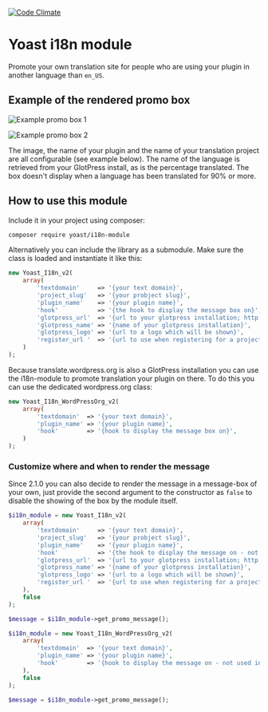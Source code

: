 [![Code Climate](https://codeclimate.com/github/Yoast/i18n-module/badges/gpa.svg)](https://codeclimate.com/github/Yoast/i18n-module)

# Yoast i18n module
Promote your own translation site for people who are using your plugin in another language than `en_US`. 

## Example of the rendered promo box
![Example promo box 1](https://cloud.githubusercontent.com/assets/5147598/17158139/66429a10-5394-11e6-8d6d-5da0e0a5b074.png)

![Example promo box 2](https://cloud.githubusercontent.com/assets/5147598/17158143/6ed2f33c-5394-11e6-825b-a0fc04f2df83.png)

The image, the name of your plugin and the name of your translation project are all configurable (see example below). The name of the language is retrieved from your GlotPress install, as is the percentage translated. The box doesn't display when a language has been translated for 90% or more.

## How to use this module

Include it in your project using composer:
```bash
composer require yoast/i18n-module
```

Alternatively you can include the library as a submodule.
Make sure the class is loaded and instantiate it like this:

```php
new Yoast_I18n_v2(
	array(
		'textdomain'     => '{your text domain}',
		'project_slug'   => '{your probject slug}',
		'plugin_name'    => '{your plugin name}',
		'hook'           => '{the hook to display the message box on}',
		'glotpress_url'  => '{url to your glotpress installation; http://translate.yoast.com}',
		'glotpress_name' => '{name of your glotpress installation}',
		'glotpress_logo' => '{url to a logo which will be shown}',
		'register_url '  => '{url to use when registering for a project}',
	)
);
```

Because translate.wordpress.org is also a GlotPress installation you can use the i18n-module to promote translation your plugin on there. To do this you can use the dedicated wordpress.org class:

```php
new Yoast_I18n_WordPressOrg_v2(
	array(
		'textdomain'  => '{your text domain}',
		'plugin_name' => '{your plugin name}',
		'hook'        => '{hook to display the message box on}',
	)
);
```

### Customize where and when to render the message

Since 2.1.0 you can also decide to render the message in a message-box of your own, just provide the second argument to the constructor as `false` to disable the showing of the box by the module itself.

```php
$i18n_module = new Yoast_I18n_v2(
	array(
		'textdomain'     => '{your text domain}',
		'project_slug'   => '{your probject slug}',
		'plugin_name'    => '{your plugin name}',
		'hook'           => '{the hook to display the message on - not used in this example}',
		'glotpress_url'  => '{url to your glotpress installation; http://translate.yoast.com}',
		'glotpress_name' => '{name of your glotpress installation}',
		'glotpress_logo' => '{url to a logo which will be shown}',
		'register_url '  => '{url to use when registering for a project}',
	),
	false
);

$message = $i18n_module->get_promo_message();
```

```php
$i18n_module = new Yoast_I18n_WordPressOrg_v2(
	array(
		'textdomain'  => '{your text domain}',
		'plugin_name' => '{your plugin name}',
		'hook'        => '{hook to display the message on - not used in this example}',
	),
	false
);

$message = $i18n_module->get_promo_message();
```
